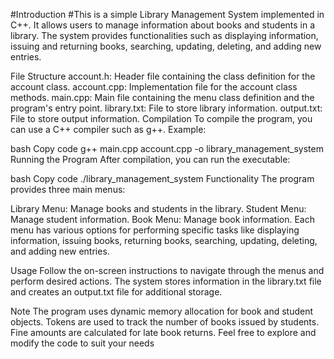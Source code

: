 #Introduction
#This is a simple Library Management System implemented in C++. It allows users to manage information about books and students in a library. The system provides functionalities such as displaying information, issuing and returning books, searching, updating, deleting, and adding new entries.

File Structure
account.h: Header file containing the class definition for the account class.
account.cpp: Implementation file for the account class methods.
main.cpp: Main file containing the menu class definition and the program's entry point.
library.txt: File to store library information.
output.txt: File to store output information.
Compilation
To compile the program, you can use a C++ compiler such as g++. Example:

bash
Copy code
g++ main.cpp account.cpp -o library_management_system
Running the Program
After compilation, you can run the executable:

bash
Copy code
./library_management_system
Functionality
The program provides three main menus:

Library Menu: Manage books and students in the library.
Student Menu: Manage student information.
Book Menu: Manage book information.
Each menu has various options for performing specific tasks like displaying information, issuing books, returning books, searching, updating, deleting, and adding new entries.

Usage
Follow the on-screen instructions to navigate through the menus and perform desired actions. The system stores information in the library.txt file and creates an output.txt file for additional storage.

Note
The program uses dynamic memory allocation for book and student objects.
Tokens are used to track the number of books issued by students.
Fine amounts are calculated for late book returns.
Feel free to explore and modify the code to suit your needs
